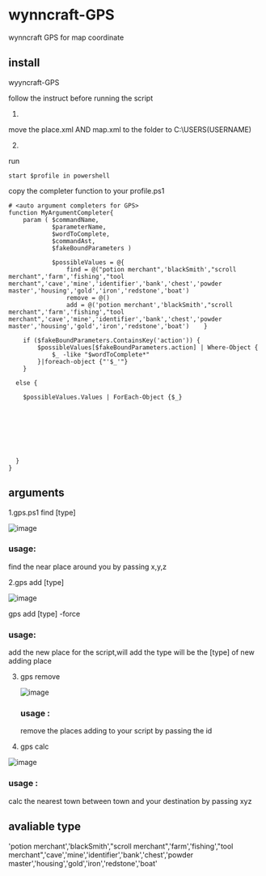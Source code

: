 # wynncraft-GPS

wynncraft GPS for map coordinate

## install 
wyyncraft-GPS

follow the instruct before running the script 

1. 

move the place.xml AND map.xml to the folder to C:\USERS\(USERNAME)

2.

run

```
start $profile in powershell
```

copy the completer function to your profile.ps1

```
# <auto argument completers for GPS>
function MyArgumentCompleter{
    param ( $commandName,
            $parameterName,
            $wordToComplete,
            $commandAst,
            $fakeBoundParameters )

            $possibleValues = @{
                find = @("potion merchant",'blackSmith',"scroll merchant",'farm','fishing',"tool merchant",'cave','mine','identifier','bank','chest','powder master','housing','gold','iron','redstone','boat')
                remove = @()
                add = @('potion merchant','blackSmith',"scroll merchant",'farm','fishing',"tool merchant",'cave','mine','identifier','bank','chest','powder master','housing','gold','iron','redstone','boat')    }

    if ($fakeBoundParameters.ContainsKey('action')) {
        $possibleValues[$fakeBoundParameters.action] | Where-Object {
            $_ -like "$wordToComplete*"
        }|foreach-object {"'$_'"}
    }

  else {

    $possibleValues.Values | ForEach-Object {$_}








  }
}
````
			

## arguments 

1.gps.ps1 find [type]



![image](https://github.com/CN-CODEGOD/wynncraft-GPS/assets/166476136/8e2b5064-c5fe-4d30-918e-82e227af6162)

### usage: 

find the  near place around you by passing x,y,z 


2.gps add [type] 



![image](https://github.com/CN-CODEGOD/wynncraft-GPS/assets/166476136/0bacaecb-257d-4d89-bc5e-af9714b77a34)

gps add [type] -force

### usage: 

add the new place for the script,will add the type will be the [type] of new adding place

3. gps remove

   ![image](https://github.com/CN-CODEGOD/wynncraft-GPS/assets/166476136/d6105105-41ef-46e0-a36b-826db714dd5b)

   ### usage :

   remove the places adding to your script by passing the id 


4. gps calc


![image](https://github.com/CN-CODEGOD/wynncraft-GPS/assets/166476136/1bbe5c9a-812f-415a-9ff5-dd56d87d541a)

   
### usage :

calc the nearest town between town and your destination by passing xyz


## avaliable type 
'potion merchant','blackSmith',"scroll merchant",'farm','fishing',"tool merchant",'cave','mine','identifier','bank','chest','powder master','housing','gold','iron','redstone','boat'


